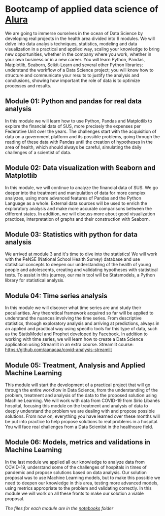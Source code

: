 # Bootcamp of applied data science of [Alura](https://www.alura.com.br/bootcamp/data-science-aplicada/matriculas-abertas)
We are going to immerse ourselves in the ocean of Data Science by developing real projects in the health area divided into 6 modules.
We will delve into data analysis techniques, statistics, modeling and data visualization in a practical and applied way, scaling your knowledge to bring new opportunities, whether in the company where you work, whether in your own business or in a new career.
You will learn Python, Pandas, Matplotlib, Seaborn, Scikit-Learn and several other Python libraries; understand the workflow of a Data Science project; you will know how to structure and communicate your results to justify the analysis and conclusions, showing how important the role of data is to optimize processes and results.

## Module 01: Python and pandas for real data analysis
In this module we will learn how to use Python, Pandas and Matplotlib to explore the financial data of SUS, more precisely the expenses per Federative Unit over the years. The challenges start with the acquisition of data on a government platform and its possible problems, going through the reading of these data with Pandas until the creation of hypotheses in the area of health, which should always be careful, simulating the daily challenges of a scientist of data.

## Module 02: Data visualization with Seaborn and Matplotlib
In this module, we will continue to analyze the financial data of SUS. We go deeper into the treatment and manipulation of data for more complex analyzes, using more advanced features of Pandas and the Python Language as a whole.
External data sources will be used to enrich the exploratory analysis and make more accurate comparisons between the different states. In addition, we will discuss more about good visualization practices, interpretation of graphs and their construction with Seaborn.

## Module 03: Statistics with python for data analysis
We arrived at module 3 and it's time to dive into the statistics! We will work with the PeNSE (National School Health Survey) database and use statistical concepts to deepen our understanding of the health of young people and adolescents, creating and validating hypotheses with statistical tests.
To assist in this journey, our main tool will be Statsmodels, a Python library for statistical analysis.

## Module 04: Time series analysis
In this module we will discover what time series are and study their peculiarities.
Any theoretical framework acquired so far will be applied to understand the nuances involving the time series. From descriptive statistics, through exploratory analysis and arriving at predictions, always in an applied and practical way using specific tools for this type of data, such as the StatisModel and Prophet developed by Facebook.
In addition to working with time series, we will learn how to create a Data Science application using Streamlit in an extra course. 
Streamlit course: https://github.com/aanacaa/covid-analysis-streamlit

## Module 05: Treatment, Analysis and Applied Machine Learning
This module will start the development of a practical project that will go through the entire workflow in Data Science, from the understanding of the problem, treatment and analysis of the data to the proposed solution using Machine Learning.
We will work with data from COVID-19 from Sírio Libanês hospital, focusing this module on the treatment and analysis of data to deeply understand the problem we are dealing with and propose possible solutions.
From now on, everything you have learned over these months will be put into practice to help propose solutions to real problems in a hospital. You will face real challenges from a Data Scientist in the healthcare field.

## Module 06: Models, metrics and validations in Machine Learning
In the last module we applied all our knowledge to analyze data from COVID-19, understand some of the challenges of hospitals in times of pandemic and propose solutions based on data analysis.
Our solution proposal was to use Machine Learning models, but to make this possible we need to deepen our knowledge in this area, testing more advanced models, using metrics appropriate to the problem and validating correctly. In this module we will work on all these fronts to make our solution a viable proposal.

_The files for each module are in the [notebooks](https://github.com/aanacaa/Bootcamp_Data_Science_Alura/tree/master/notebooks) folder_
